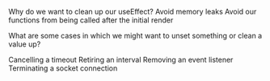 Why do we want to clean up our useEffect?
Avoid memory leaks
Avoid our functions from being called after the initial render

What are some cases in which we might want to unset something or clean a value up?

Cancelling a timeout
Retiring an interval
Removing an event listener
Terminating a socket connection
